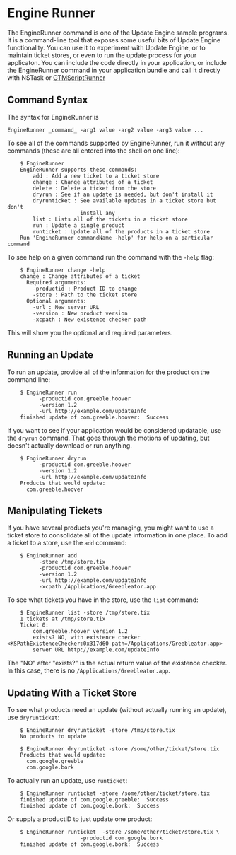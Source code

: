 # Engine Runner #

The EngineRunner command is one of the Update Engine sample programs.
It is a command-line tool that exposes some useful bits of Update Engine
functionality.  You can use it to experiment with Update Engine, or to
maintain ticket stores, or even to run the update process for your applicaton.
You can include the code directly in your application, or include
the EngineRunner command in your application bundle and call it directly
with NSTask or
[GTMScriptRunner](http://code.google.com/p/google-toolbox-for-mac/source/browse/trunk/Foundation/GTMScriptRunner.h)

## Command Syntax ##

The syntax for EngineRunner is

`EngineRunner _command_ -arg1 value -arg2 value -arg3 value ...`

To see all of the commands supported by EngineRunner, run it without
any commands (these are all entered into the shell on one line):

```
    $ EngineRunner
    EngineRunner supports these commands:
        add : Add a new ticket to a ticket store
        change : Change attributes of a ticket
        delete : Delete a ticket from the store
        dryrun : See if an update is needed, but don't install it
        dryrunticket : See available updates in a ticket store but don't
                       install any
        list : Lists all of the tickets in a ticket store
        run : Update a single product
        runticket : Update all of the products in a ticket store
    Run 'EngineRunner commandName -help' for help on a particular command
```

To see help on a given command run the command with the `-help` flag:

```
    $ EngineRunner change -help
    change : Change attributes of a ticket
      Required arguments:
        -productid : Product ID to change
        -store : Path to the ticket store
      Optional arguments:
        -url : New server URL
        -version : New product version
        -xcpath : New existence checker path
```

This will show you the optional and required parameters.


## Running an Update ##

To run an update, provide all of the information for the product on the
command line:

```
    $ EngineRunner run
          -productid com.greeble.hoover
          -version 1.2
          -url http://example.com/updateInfo
    finished update of com.greeble.hoover:  Success
```

If you want to see if your application would be considered updatable, use the `dryrun` command.  That goes through the motions of updating, but doesn't actually download or run anything.

```
    $ EngineRunner dryrun
          -productid com.greeble.hoover
          -version 1.2
          -url http://example.com/updateInfo
    Products that would update:
      com.greeble.hoover
```


## Manipulating Tickets ##

If you have several products you're managing, you might want to use
a ticket store to consolidate all of the update information in one place.
To add a ticket to a store, use the `add` command:

```
    $ EngineRunner add
          -store /tmp/store.tix
          -productid com.greeble.hoover
          -version 1.2
          -url http://example.com/updateInfo
          -xcpath /Applications/Greebleator.app
```


To see what tickets you have in the store, use the `list` command:

```
    $ EngineRunner list -store /tmp/store.tix
    1 tickets at /tmp/store.tix
    Ticket 0:
        com.greeble.hoover version 1.2
        exists? NO, with existence checker <KSPathExistenceChecker:0x317d60 path=/Applications/Greebleator.app>
        server URL http://example.com/updateInfo
```

The "NO" after "exists?" is the actual return value of the existence checker.
In this case, there is no `/Applications/Greebleator.app`.


## Updating With a Ticket Store ##

To see what products need an update (without actually running an update),
use `dryrunticket`:

```
    $ EngineRunner dryrunticket -store /tmp/store.tix
    No products to update
```

```
    $ EngineRunner dryrunticket -store /some/other/ticket/store.tix
    Products that would update:
      com.google.greeble
      com.google.bork
```

To actually run an update, use `runticket`:

```
    $ EngineRunner runticket -store /some/other/ticket/store.tix
    finished update of com.google.greeble:  Success
    finished update of com.google.bork:  Success
```

Or supply a productID to just update one product:

```
    $ EngineRunner runticket  -store /some/other/ticket/store.tix \
                       -productid com.google.bork
    finished update of com.google.bork:  Success
```



